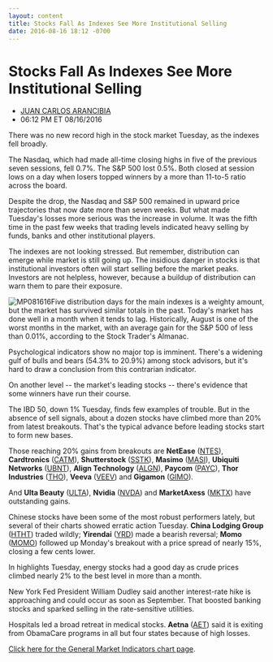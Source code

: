 ```yaml
---
layout: content
title: Stocks Fall As Indexes See More Institutional Selling
date: 2016-08-16 18:12 -0700
---
```



Stocks Fall As Indexes See More Institutional Selling
======================================================




* [JUAN CARLOS ARANCIBIA](https://www.investors.com/author/arancibiaj/ "Posts by JUAN CARLOS ARANCIBIA")
* 06:12 PM ET 08/16/2016




There was no new record high in the stock market Tuesday, as the indexes fell broadly.


The Nasdaq, which had made all-time closing highs in five of the previous seven sessions, fell 0.7%. The S&P 500 lost 0.5%. Both closed at session lows on a day when losers topped winners by a more than 11-to-5 ratio across the board.


Despite the drop, the Nasdaq and S&P 500 remained in upward price trajectories that now date more than seven weeks. But what made Tuesday's losses more serious was the increase in volume. It was the fifth time in the past few weeks that trading levels indicated heavy selling by funds, banks and other institutional players.


The indexes are not looking stressed. But remember, distribution can emerge while market is still going up. The insidious danger in stocks is that institutional investors often will start selling before the market peaks. Investors are not helpless, however, because a buildup of distribution can warn them to pare their exposure.


![MP081616](https://www.investors.com/wp-content/uploads/2016/08/MP081616-181x300.jpg)Five distribution days for the main indexes is a weighty amount, but the market has survived similar totals in the past. Today's market has done well in a month when it tends to lag. Historically, August is one of the worst months in the market, with an average gain for the S&P 500 of less than 0.01%, according to the Stock Trader's Almanac.


Psychological indicators show no major top is imminent. There's a widening gulf of bulls and bears (54.3% to 20.9%) among stock advisors, but it's hard to draw a conclusion from this contrarian indicator.


On another level -- the market's leading stocks -- there's evidence that some winners have run their course.


The IBD 50, down 1% Tuesday, finds few examples of trouble. But in the absence of sell signals, about a dozen stocks have climbed more than 20% from latest breakouts. That's the typical advance before leading stocks start to form new bases.


Those reaching 20% gains from breakouts are **NetEase** ([NTES](https://research.investors.com/quote.aspx?symbol=NTES)), **Cardtronics** ([CATM](https://research.investors.com/quote.aspx?symbol=CATM)), **Shutterstock** ([SSTK](https://research.investors.com/quote.aspx?symbol=SSTK)), **Masimo** ([MASI](https://research.investors.com/quote.aspx?symbol=MASI)), **Ubiquiti Networks** ([UBNT](https://research.investors.com/quote.aspx?symbol=UBNT)), **Align Technology** ([ALGN](https://research.investors.com/quote.aspx?symbol=ALGN)), **Paycom** ([PAYC](https://research.investors.com/quote.aspx?symbol=PAYC)), **Thor Industries** ([THO](https://research.investors.com/quote.aspx?symbol=THO)), **Veeva** ([VEEV](https://research.investors.com/quote.aspx?symbol=VEEV)) and **Gigamon** ([GIMO](https://research.investors.com/quote.aspx?symbol=GIMO)).


And **Ulta Beauty** ([ULTA](https://research.investors.com/quote.aspx?symbol=ULTA)), **Nvidia** ([NVDA](https://research.investors.com/quote.aspx?symbol=NVDA)) and **MarketAxess** ([MKTX](https://research.investors.com/quote.aspx?symbol=MKTX)) have outstanding gains.


Chinese stocks have been some of the most robust performers lately, but several of their charts showed erratic action Tuesday. **China Lodging Group** ([HTHT](https://research.investors.com/quote.aspx?symbol=HTHT)) traded wildly; **Yirendai** ([YRD](https://research.investors.com/quote.aspx?symbol=YRD)) made a bearish reversal; **Momo** ([MOMO](https://research.investors.com/quote.aspx?symbol=MOMO)) followed up Monday's breakout with a price spread of nearly 15%, closing a few cents lower.


In highlights Tuesday, energy stocks had a good day as crude prices climbed nearly 2% to the best level in more than a month.


New York Fed President William Dudley said another interest-rate hike is approaching and could occur as soon as September. That boosted banking stocks and sparked selling in the rate-sensitive utilities.


Hospitals led a broad retreat in medical stocks. **Aetna** ([AET](https://research.investors.com/quote.aspx?symbol=AET)) said it is exiting from ObamaCare programs in all but four states because of high losses.


[Click here for the General Market Indicators chart page](https://www.investors.com/wp-content/uploads/2016/08/IBD1608153144GMI.pdf).




